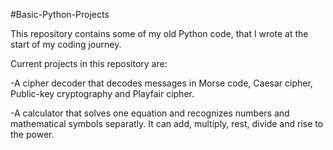 #Basic-Python-Projects

This repository contains some of my old Python code, that I wrote at the start of my coding journey.

Current projects in this repository are:

  -A cipher decoder that decodes messages in Morse code, Caesar cipher, Public-key cryptography and Playfair cipher.
  
  -A calculator that solves one equation and recognizes numbers and mathematical symbols separatly. It can add, multiply, rest, divide and rise to the power.
